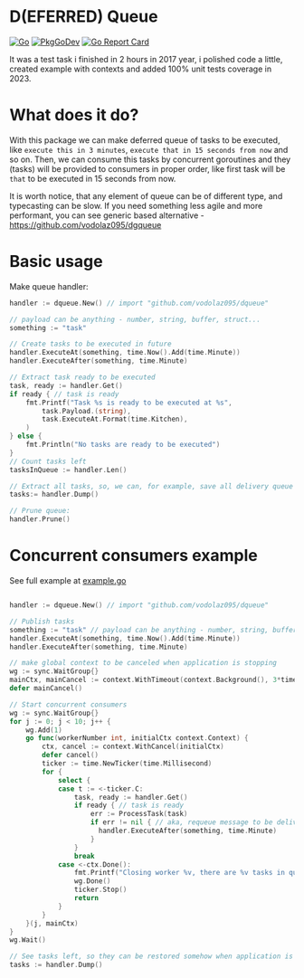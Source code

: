 D(EFERRED) Queue
======================

[![Go](https://github.com/vodolaz095/dqueue/actions/workflows/go.yml/badge.svg)](https://github.com/vodolaz095/dqueue/actions/workflows/go.yml)
[![PkgGoDev](https://pkg.go.dev/badge/github.com/vodolaz095/dqueue)](https://pkg.go.dev/github.com/vodolaz095/dqueue?tab=doc)
[![Go Report Card](https://goreportcard.com/badge/github.com/vodolaz095/dqueue)](https://goreportcard.com/report/github.com/vodolaz095/dqueue)


It was a test task i finished in 2 hours in 2017 year, i polished code a little, created
example with contexts and added 100% unit tests coverage in 2023.

What does it do?
======================
With this package we can make deferred queue of tasks to be executed, like
`execute this in 3 minutes`, `execute that in 15 seconds from now` and so on.
Then, we can consume this tasks by concurrent goroutines and they (tasks) will be
provided to consumers in proper order, like first task will be `that` to be executed in
15 seconds from now.

It is worth notice, that any element of queue can be of different type, and typecasting can be slow.
If you need something less agile and more performant, you can see generic based alternative - https://github.com/vodolaz095/dgqueue

Basic usage
=====================

Make queue handler:
```go
handler := dqueue.New() // import "github.com/vodolaz095/dqueue"

// payload can be anything - number, string, buffer, struct...
something := "task"

// Create tasks to be executed in future
handler.ExecuteAt(something, time.Now().Add(time.Minute))
handler.ExecuteAfter(something, time.Minute)

// Extract task ready to be executed
task, ready := handler.Get()
if ready { // task is ready
    fmt.Printf("Task %s is ready to be executed at %s",
		task.Payload.(string), 
		task.ExecuteAt.Format(time.Kitchen),
	)
} else {
	fmt.Println("No tasks are ready to be executed")
}
// Count tasks left
tasksInQueue := handler.Len()

// Extract all tasks, so, we can, for example, save all delivery queue  before closing application
tasks:= handler.Dump()

// Prune queue:
handler.Prune()
```

Concurrent consumers example
======================
See full example at [example.go](example%2Fexample.go)

```go

handler := dqueue.New() // import "github.com/vodolaz095/dqueue"

// Publish tasks
something := "task" // payload can be anything - number, string, buffer, struct...
handler.ExecuteAt(something, time.Now().Add(time.Minute))
handler.ExecuteAfter(something, time.Minute)

// make global context to be canceled when application is stopping
wg := sync.WaitGroup{}
mainCtx, mainCancel := context.WithTimeout(context.Background(), 3*time.Second)
defer mainCancel()

// Start concurrent consumers
wg := sync.WaitGroup{}
for j := 0; j < 10; j++ {
    wg.Add(1)
    go func(workerNumber int, initialCtx context.Context) {
        ctx, cancel := context.WithCancel(initialCtx)
        defer cancel()
        ticker := time.NewTicker(time.Millisecond)
        for {
            select {
            case t := <-ticker.C:
                task, ready := handler.Get()
                if ready { // task is ready
                    err := ProcessTask(task)
                    if err != nil { // aka, requeue message to be delivered in 1 minute
                      handler.ExecuteAfter(something, time.Minute)
                    }
                }
                break
            case <-ctx.Done():
                fmt.Printf("Closing worker %v, there are %v tasks in queue\n", workerNumber, handler.Len())
                wg.Done()
                ticker.Stop()
                return
            }
        }
    }(j, mainCtx)
}
wg.Wait()

// See tasks left, so they can be restored somehow when application is restarted
tasks := handler.Dump()

```
